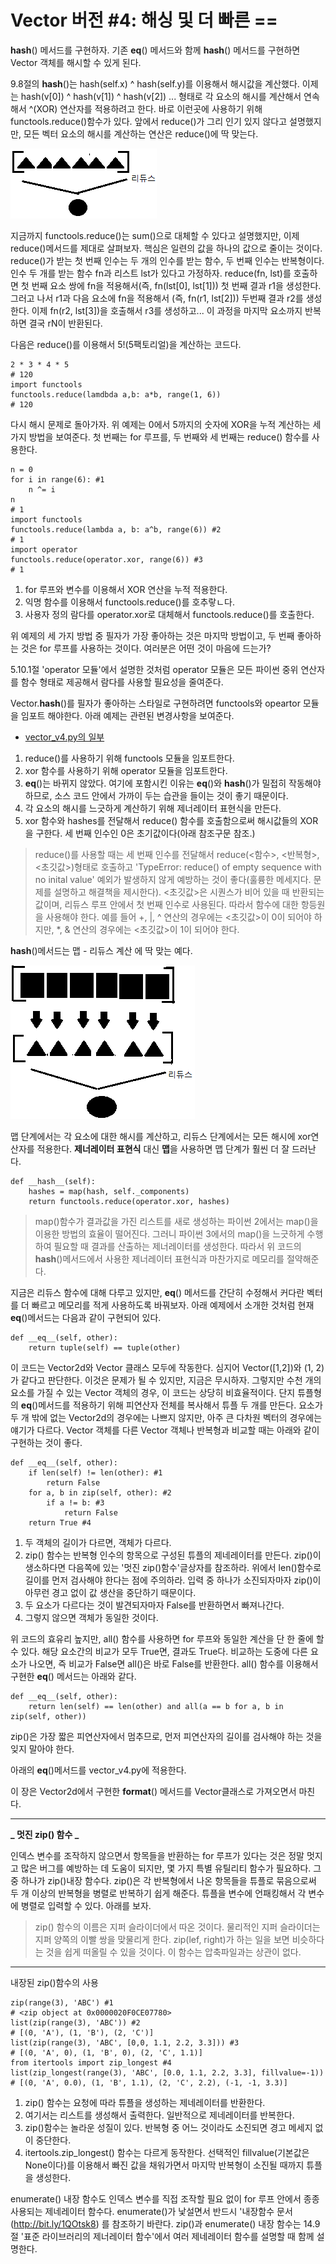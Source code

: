 <!-- 
[UML클래스전략패턴](https://github.com/hyeonDD/fluent_python/blob/master/Part10/ex10-6/UML_class_diagram.png)
 -->
# Vector 버전 #4: 해싱 및 더 빠른 ==
__hash__() 메서드를 구현하자. 기존 __eq__() 메서드와 함께 __hash__() 메서드를 구현하면 Vector 객체를 해시할 수 있게 된다.

9.8절의 __hash__()는 hash(self.x) ^ hash(self.y)를 이용해서 해시값을 계산했다.
이제는 hash(v[0]) ^ hash(v[1]) ^ hash(v[2]) ... 형태로 각 요소의 해시를 계산해서 연속해서 ^(XOR) 연산자를 적용하려고 한다. 바로 이런곳에 사용하기 위해 functools.reduce()함수가 있다. 앞에서 reduce()가 그리 인기 있지 않다고 설명했지만, 모든 벡터 요소의 해시를 계산하는 연산은 reduce()에 딱 맞는다. 

![reucde그림](https://github.com/hyeonDD/fluent_python/blob/master/Part10/ex10-6/reduce.png)

지금까지 functools.reduce()는 sum()으로 대체할 수 있다고 설명했지만, 이제 reduce()메서드를 제대로 살펴보자. 핵심은 일련의 값을 하나의 값으로 줄이는 것이다. reduce()가 받는 첫 번째 인수는 두 개의 인수를 받는 함수, 두 번째 인수는 반복형이다. 인수 두 개를 받는 함수 fn과 리스트 lst가 있다고 가정하자. reduce(fn, lst)를 호출하면 첫 번째 요소 쌍에 fn을 적용해서(즉, fn(lst[0], lst[1])) 첫 번째 결과 r1을 생성한다. 그러고 나서 r1과 다음 요소에 fn을 적용해서 (즉, fn(r1, lst[2])) 두번째 결과 r2를 생성한다. 이제 fn(r2, lst[3])을 호출해서 r3를 생성하고... 이 과정을 마지막 요소까지 반복하면 결국 rN이 반환된다.

다음은 reduce()를 이용해서 5!(5팩토리얼)을 계산하는 코드다.

```
2 * 3 * 4 * 5
# 120
import functools
functools.reduce(lamdbda a,b: a*b, range(1, 6))
# 120
```

다시 해시 문제로 돌아가자. 위 예제는 0에서 5까지의 숫자에 XOR을 누적 계산하는 세가지 방법을 보여준다. 첫 번째는 for 루프를, 두 번째와 세 번째는 reduce() 함수를 사용한다.

```
n = 0
for i in range(6): #1
    n ^= i
n
# 1
import functools
functools.reduce(lambda a, b: a^b, range(6)) #2
# 1
import operator
functools.reduce(operator.xor, range(6)) #3
# 1
```
1. for 루프와 변수를 이용해서 XOR 연산을 누적 적용한다.
2. 익명 함수를 이용해서 functools.reduce()를 호추랗ㄴ다.
3. 사용자 정의 람다를 operator.xor로 대체해서 functools.reduce()를 호출한다.

위 예제의 세 가지 방법 중 필자가 가장 좋아하는 것은 마지막 방법이고, 두 번째 좋아하는 것은 for 루프를 사용하는 것이다. 여러분은 어떤 것이 마음에 드는가?

5.10.1절 'operator 모듈'에서 설명한 것처럼 operator 모듈은 모든 파이썬 중위 연산자를 함수 형태로 제공해서 람다를 사용할 필요성을 줄여준다.

Vector.__hash__()를 필자가 좋아하는 스타일로 구현하려면 functools와 opeartor 모듈을 임포트 해야한다. 아래 예제는 관련된 변경사항을 보여준다.

- [vector_v4.py의 일부](https://github.com/hyeonDD/fluent_python/blob/master/Part10/ex10-6/vector_v4.py)
1. reduce()를 사용하기 위해 functools 모듈을 임포트한다.
2. xor 함수를 사용하기 위해 operator 모듈을 임포트한다.
3. __eq__()는 바뀌지 않았다. 여기에 포함시킨 이유는 __eq__()와 __hash__()가 밀접히 작동해야 하므로, 소스 코드 안에서 가까이 두는 습관을 들이는 것이 좋기 때문이다.
4. 각 요소의 해시를 느긋하게 계산하기 위해 제너레이터 표현식을 만든다.
5. xor 함수와 hashes를 전달해서 reduce() 함수를 호출함으로써 해시값들의 XOR을 구한다. 세 번째 인수인 0은 초기값이다(아래 참조구문 참조.)
> reduce()를 사용할 때는 세 번째 인수를 전달해서 reduce(<함수>, <반복형>, <초깃값>)형태로 호출하고 'TypeError: reduce() of empty sequence with no inital value' 예외가 발생하지 않게 예방하는 것이 좋다(훌륭한 메세지다. 문제를 설명하고 해결책을 제시한다). <초깃값>은 시퀀스가 비어 있을 때 반환되는 값이며, 리듀스 루프 안에서 첫 번째 인수로 사용된다. 따라서 함수에 대한 항등원을 사용해야 한다. 예를 들어 +, |, ^ 연산의 경우에는 <초깃값>이 0이 되어야 하지만, *, & 연산의 경우에는 <초깃값>이 1이 되어야 한다.

__hash__()메서드는 맵 - 리듀스 계산 에 딱 맞는 예다.

![reucde그림2](https://github.com/hyeonDD/fluent_python/blob/master/Part10/ex10-6/reduce2.png)

맵 단계에서는 각 요소에 대한 해시를 계산하고, 리듀스 단계에서는 모든 해시에 xor연산자를 적용한다. **제너레이터 표현식** 대신 **맵**을 사용하면 맵 단계가 훨씬 더 잘 드러난다.
```
def __hash__(self):
    hashes = map(hash, self._components)
    return functools.reduce(operator.xor, hashes)
```
> map()함수가 결과값을 가진 리스트를 새로 생성하는 파이썬 2에서는 map()을 이용한 방법의 효율이 떨어진다. 그러니 파이썬 3에서의 map()을 느긋하게 수행하여 필요할 때 결과를 산출하는 제너레이터를 생성한다. 따라서 위 코드의 __hash__()메서드에서 사용한 제너레이터 표현식과 마찬가지로 메모리를 절약해준다.

지금은 리듀스 함수에 대해 다루고 있지만, __eq__() 메서드를 간단히 수정해서 커다란 벡터를 더 빠르고 메모리를 적게 사용하도록 바꿔보자. 아래 예제에서 소개한 것처럼 현재 __eq__()메서드는 다음과 같이 구현되어 있다.
```
def __eq__(self, other):
    return tuple(self) == tuple(other)
```
이 코드는 Vector2d와 Vector 클래스 모두에 작동한다. 심지어 Vector([1,2])와 (1, 2)가 같다고 판단한다. 이것은 문제가 될 수 있지만, 지금은 무시하자. 그렇지만 수천 개의 요소를 가질 수 있는 Vector 객체의 경우, 이 코드는 상당히 비효율적이다. 단지 튜플형의 __eq__()메서드를 적용하기 위해 피연산자 전체를 복사해서 튜플 두 개를 만든다. 요소가 두 개 밖에 없는 Vector2d의 경우에는 나쁘지 않지만, 아주 큰 다차원 벡터의 경우에는 얘기가 다르다. Vector 객체를 다른 Vector 객체나 반복형과 비교할 때는 아래와 같이 구현하는 것이 좋다.

```
def __eq__(self, other):
    if len(self) != len(other): #1
        return False
    for a, b in zip(self, other): #2
        if a != b: #3
            return False
    return True #4
```
1. 두 객체의 길이가 다르면, 객체가 다르다.
2. zip() 함수는 반복형 인수의 항목으로 구성된 튜플의 제네레이터를 만든다. zip()이 생소하다면 다음쪽에 있는 '멋진 zip()함수'글상자를 참조하라. 위에서 len()함수로 길이를 먼저 검사해야 한다는 점에 주의하라. 입력 중 하나가 소진되자마자 zip()이 아무런 경고 없이 값 생산을 중단하기 때문이다.
3. 두 요소가 다르다는 것이 발견되자마자 False를 반환하면서 빠져나간다.
4. 그렇지 않으면 객체가 동일한 것이다.

위 코드의 효유리 높지만, all() 함수를 사용하면 for 루프와 동일한 계산을 단 한 줄에 할 수 있다. 해당 요소간의 비교가 모두 True면, 결과도 True다. 비교하는 도중에 다른 요소가 나오면, 즉 비교가 False면 all()은 바로 False를 반환한다. all() 함수를 이용해서 구현한 __eq__() 메서드는 아래와 같다.

```
def __eq__(self, other):
    return len(self) == len(other) and all(a == b for a, b in zip(self, other))
```
zip()은 가장 짧은 피연산자에서 멈추므로, 먼저 피연산자의 길이를 검사해야 하는 것을 잊지 말아야 한다.

아래의 __eq__()메서드를 vector_v4.py에 적용한다.

이 장은 Vector2d에서 구현한 __format__() 메서드를 Vector클래스로 가져오면서 마친다.

---
**_ 멋진 zip() 함수 _**

인덱스 변수를 조작하지 않으면서 항목들을 반환하는 for 루프가 있다는 것은 정말 멋지고 많은 버그를 예방하는 데 도움이 되지만, 몇 가지 특별 유틸리티 함수가 필요하다. 그중 하나가 zip()내장 함수다. zip()은 각 반복형에서 나온 항목들을 튜플로 묶음으로써 두 개 이상의 반복형을 병렬로 반복하기 쉽게 해준다. 튜플을 변수에 언패킹해서 각 변수에 병렬로 입력할 수 있다. 아래를 보자.

> zip() 함수의 이름은 지퍼 슬라이더에서 따온 것이다. 물리적인 지퍼 슬라이더는 지퍼 양쪽의 이빨 쌍을 맞물리게 한다. zip(lef, right)가 하는 일을 보면 비슷하다는 것을 쉽게 떠올릴 수 있을 것이다. 이 함수는 압축파일과는 상관이 없다.
---

내장된 zip()함수의 사용
```
zip(range(3), 'ABC') #1
# <zip object at 0x0000020F0CE07780>
list(zip(range(3), 'ABC')) #2
# [(0, 'A'), (1, 'B'), (2, 'C')]
list(zip(range(3), 'ABC', [0,0, 1.1, 2.2, 3.3])) #3
# [(0, 'A', 0), (1, 'B', 0), (2, 'C', 1.1)]
from itertools import zip_longest #4
list(zip_longest(range(3), 'ABC', [0.0, 1.1, 2.2, 3.3], fillvalue=-1))
# [(0, 'A', 0.0), (1, 'B', 1.1), (2, 'C', 2.2), (-1, -1, 3.3)]
```
1. zip() 함수는 요청에 따라 튜플을 생성하는 제네레이터를 반환한다.
2. 여기서는 리스트를 생성해서 출력한다. 일반적으로 제네레이터를 반복한다.
3. zip()함수는 놀라운 성질이 있다. 반복형 중 어느 것이라도 소진되면 경고 메세지 없이 중단한다.
4. itertools.zip_longest() 함수는 다르게 동작한다. 선택적인 fillvalue(기본값은 None이다)를 이용해서 빠진 값을 채워가면서 마지막 반복형이 소진될 때까지 튜플을 생성한다.

enumerate() 내장 함수도 인덱스 변수를 직접 조작할 필요 없이 for 루프 안에서 종종 사용되는 제네레이터 함수다. enumerate()가 낯설면서 반드시 '내장함수 문서 (http://bit.ly/1QOtsk8) 를 참조하기 바란다. zip()과 enumerate() 내장 함수는 14.9절 '표준 라이브러리의 제너레이터 함수'에서 여러 제네레이터 함수를 설명할 때 함께 설명한다.
